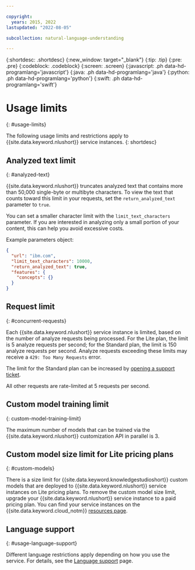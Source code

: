 ```yaml
---

copyright:
  years: 2015, 2022
lastupdated: "2022-08-05"

subcollection: natural-language-understanding

---
```


{:shortdesc: .shortdesc}
{:new_window: target="_blank"}
{:tip: .tip}
{:pre: .pre}
{:codeblock: .codeblock}
{:screen: .screen}
{:javascript: .ph data-hd-programlang='javascript'}
{:java: .ph data-hd-programlang='java'}
{:python: .ph data-hd-programlang='python'}
{:swift: .ph data-hd-programlang='swift'}

# Usage limits
{: #usage-limits}

The following usage limits and restrictions apply to {{site.data.keyword.nlushort}} service instances.
{: shortdesc}

## Analyzed text limit
{: #analyzed-text}

{{site.data.keyword.nlushort}} truncates analyzed text that contains more than 50,000 single-byte or multibyte characters. To view the text that counts toward this limit in your requests, set the `return_analyzed_text` parameter to `true`.

You can set a smaller character limit with the `limit_text_characters` parameter. If you are interested in analyzing only a small portion of your content, this can help you avoid excessive costs.

Example parameters object:
```json
{
  "url": "ibm.com",
  "limit_text_characters": 10000,
  "return_analyzed_text": true,
  "features": {
    "concepts": {}
  }
}
```

## Request limit
{: #concurrent-requests}

Each {{site.data.keyword.nlushort}} service instance is limited, based on the number of analyze requests being processed. For the Lite plan, the limit is 5 analyze requests per second; for the Standard plan, the limit is 150 analyze requests per second. Analyze requests exceeding these limits may receive a `429: Too Many Requests` error.

The limit for the Standard plan can be increased by [opening a support ticket](https://ibm.biz/ibmcloudsupport).

All other requests are rate-limited at 5 requests per second.

## Custom model training limit
{: custom-model-training-limit}

The maximum number of models that can be trained via the {{site.data.keyword.nlushort}} customization API in parallel is 3.

## Custom model size limit for Lite pricing plans
{: #custom-models}

There is a size limit for {{site.data.keyword.knowledgestudioshort}} custom models that are deployed to {{site.data.keyword.nlushort}} service instances on Lite pricing plans. To remove the custom model size limit, upgrade your {{site.data.keyword.nlushort}} service instance to a paid pricing plan. You can find your service instances on the {{site.data.keyword.cloud_notm}} [resources page](https://{DomainName}/resources).

## Language support
{: #usage-language-support}

Different language restrictions apply depending on how you use the service. For details, see the [Language support](/docs/natural-language-understanding?topic=natural-language-understanding-language-support) page.


